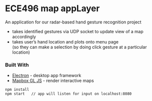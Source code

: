 # ECE496 map appLayer

An application for our radar-based hand gesture recognition project
* takes identified gestures via UDP socket to update view of a map accordingly
* takes user’s hand location and plots onto menu page<br/>
(so they can make a selection by doing click gesture at a particular location)

### Built With
* [Electron](https://www.electronjs.org) - desktop app framework
* [Mapbox GL JS](https://www.mapbox.com) - render interactive maps
```
npm install
npm start   // app will listen for input on localhost:8080
```
